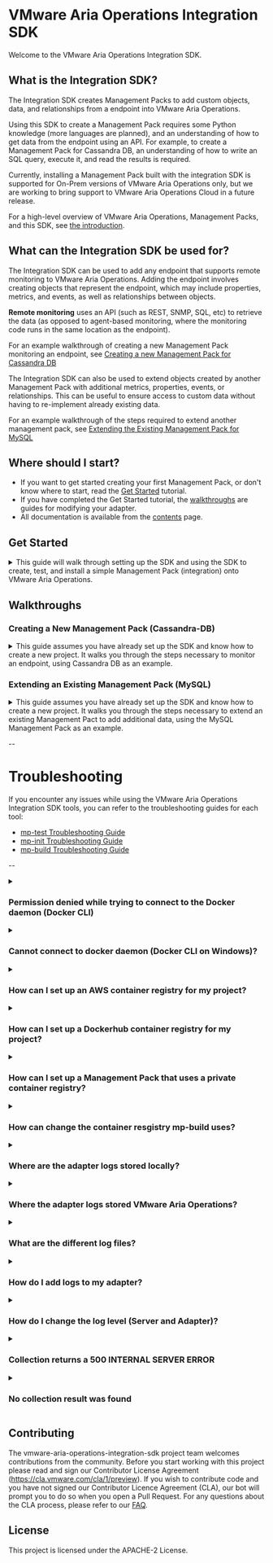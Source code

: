 VMware Aria Operations Integration SDK
=====================

Welcome to the VMware Aria Operations Integration SDK.

## What is the Integration SDK?

The Integration SDK creates Management Packs to add custom objects, data, and
relationships from a endpoint into VMware Aria Operations.

Using this SDK to create a Management Pack requires some Python
knowledge (more languages are planned), and an understanding of how to get
data from the endpoint using an API. For example, to create a Management Pack for
Cassandra DB, an understanding of how to write an SQL query, execute it, and read the
results is required.

Currently, installing a Management Pack built with the integration SDK is supported for
On-Prem versions of VMware Aria Operations only, but we are working to bring support to
VMware Aria Operations Cloud in a future release.

For a high-level overview of VMware Aria Operations, Management Packs, and this SDK,
see [the introduction](doc/introduction.md).

## What can the Integration SDK be used for?
The Integration SDK can be used to add any endpoint that supports remote monitoring to
VMware Aria Operations. Adding the endpoint involves creating objects that
represent the endpoint, which may include properties, metrics, and events, as well as
relationships between objects.

**Remote monitoring** uses an API (such as REST, SNMP, SQL, etc) to retrieve the data (as
opposed to agent-based monitoring, where the monitoring code runs in the same location
as the endpoint).

For an example walkthrough of creating a new Management Pack monitoring an endpoint, see
[Creating a new Management Pack for Cassandra DB](#creating-a-new-management-pack--cassandra-db-)

The Integration SDK can also be used to extend objects created by another Management
Pack with additional metrics, properties, events, or relationships. This can be useful
to ensure access to custom data without having to re-implement already existing data.

For an example walkthrough of the steps required to extend another management pack, see
[Extending the Existing Management Pack for MySQL](#extending-an-existing-management-pack--mysql-)

## Where should I start?
* If you want to get started creating your first Management Pack, or don't know where to start, read the [Get Started](#get-started) tutorial.
* If you have completed the Get Started tutorial, the [walkthroughs](#walkthroughs) are guides for modifying your adapter.
* All documentation is available from the [contents](doc/contents.md) page.

## Get Started
<details>
<summary>This guide will walk through setting up the SDK and using the SDK
to create, test, and install a simple Management Pack (integration) onto VMware Aria Operations.</summary>

Contents
* [Requirements](#requirements)
* [Installation](#installation)
* [Creating a Management Pack](#creating-a-management-pack)
* [Testing a Management Pack](#testing-a-management-pack)
* [Building and Installing a Management Pack](#building-and-installing-a-management-pack)

### Requirements

#### Operating System:
The VMware Aria Operations Integration SDK has been tested in the following OSes:
* Windows 10
* Windows 11
* macOS 12 (Monterey)
* macOS 13 (Ventura)
* Debian Linux
* Fedora Linux

Other operating systems may be compatible.

#### VMware Aria Operations
The Management Packs generated by the VMware Aria Operations Integration SDK will only run on versions that supports containerized Management Packs. Currently, this is limited to on-prem installs, version 8.10 or later.
In addition, at least one Cloud Proxy (also version 8.10 or later) must be set up in VMware Aria Operations, as containerized Management Packs must be run on a Cloud Proxy collector.

#### Dependencies
* Docker 20.10.0 or later. Updating to the latest stable version is recommended. For instructions on installing Docker,
  go to [Docker's installation documentation](https://docs.docker.com/engine/install/), choose the OS you need and
  follow the instructions provided.
* Python3 3.9.0 or later. Updating to the latest stable version is recommended. Python 3.8 and earlier (including Python2) are not supported. For instructions on installing Python, go
  to [Python's installation documentation](https://wiki.python.org/moin/BeginnersGuide/Download), choose the OS you need
  and follow the instructions provided.
* Pip. If Python3 is installed, pip is most likely also installed. For instructions on installing Pip, go
  to [Pip's installation documentation](https://pip.pypa.io/en/stable/installation/), and follow the instructions
  provided.
* Git 2.35.0 or later. Updating to the latest stable version is recommended.
  For instructions in installing git, go to [Git's installation documentation](https://git-scm.com/downloads),
  choose the OS you need and follow the instructions provided.

[//]: # (TODO: Add this section back in once we support them)
[//]: # (#### Optional Prerequisites)
[//]: # (* Java. Java is only required for building Java Management Packs. We recommend the latest version of the [Azul Zulu SDK]&#40;https://www.azul.com/downloads/?package=jdk#download-openjdk&#41;.)
[//]: # (* Powershell. Powershell is only required for building Powershell Management Packs. See [Microsoft's installation instructions for PowerShell]&#40;https://docs.microsoft.com/en-us/powershell/scripting/install/installing-powershell?view=powershell-7.2&#41;.)
[//]: # (> Note: Creating Java and Powershell Management Packs is disabled for the Beta)

### Installation

To install the SDK, use `pip` to install into the global Python environment, or `pipx` to install into a isolated environment.
```sh
python3 -m pip install vmware-aria-operations-integration-sdk
```

### Creating a Management Pack
After the SDK is installed, create a new project, by running `mp-init`. This tool asks a series of questions that guides
the creation of a new management pack project.


1. `Enter a directory to create the project in. This is the directory where adapter code, metadata, and content will reside. If the directory doesn't already exist, it will be created. Path:`

    The path can be an absolute path, or a path relative to the directory `mp-init` was run from. The path should end in an empty
    or non-existing directory. If the directory does not exist, it will be created. This directory will contain a new Management
    Pack project.

2. `Management Pack display name`

    The Management Pack display name will show up in VMware Aria Operations (**Data Sources &rarr; Integrations &rarr;
    Repository**), or when adding an account.

    ![Integration Card for the 'TestAdapter' Management Pack](doc/test-adapter-integration-card.png)

    *This Management Pack's display name is 'TestAdapter', and uses the default icon*

3. `Management Pack adapter key`

    This field is used internally to identify the Management Pack and Adapter Kind. By default, it is set to the
    Management Pack display name with special characters and whitespace stripped from it.

4. `Management Pack description`

    This field should describe what the Management Pack will do or monitor.

5. `Management Pack vendor`

   The vendor field shows up in the UI under 'About' on the Integration Card.

   ![About popup for the 'TestAdapter' Management Pack](doc/test-adapter-about.png)

   *This Management Pack's vendor is 'VMware'*

6. `Enter a path to a EULA text file, or leave blank for no EULA`

   VMware Aria Operations requires a EULA file to be present in a Management Pack. If one isn't provided, a stub EULA file (`eula.txt` in
   the root project directory) will be added to the project which reads:
    ```
    There is no EULA associated with this Management Pack.
    ```

7. `Enter a path to the Management Pack icon file, or leave blank for no icon`

   The icon is used in the VMware Aria Operations UI if present. If it is not present, a default icon will be used. The icon file must be
   PNG format and 256x256 pixels. An icon file can be added later by copying the icon to the root project directory and
   setting the value of the `"pak_icon"` key to the icon's file name in the `manifest.txt` file.

[//]: # (TODO: Add this section back when we support it)
[//]: # (8. `Select a language for the adapter`)
[//]: # (  selected language. The template adapter collects several objects and metrics from the container that the adapter)
[//]: # (  Once selected, the project will be generated, including a template adapter in the)
[//]: # (  is running in, and can be used as a starting point for creating a new adapter.)

For complete documentation of the `mp-init` tool including an overview of its output, see the [MP Initialization Tool Documentation](doc/mp-init.md).

### Template Project
Every new project creates a file system that has the basic project structure required to develop and build a Management Pack.
Each file and directory are discussed in depth in the [mp-init](doc/mp-init.md) documentation. `app/adapter.py` is the adapter's
entry point and the best starting point. `adapter.py` is a template adapter that collects several objects and metrics from the
container in which the adapter is running; use the template as a starting point for creating a new adapter. The template adapter
has comments throughout its code that explain what the code does and how to turn it into your adapter. The methods inside the adapter
template are required. Modify the code inside the methods to generate the desired adapter. Each method represents a single request,
and it can be tested individually using `mp-test`, which is covered in the following section. The adapter is stateless; therefore,
the adapter cannot store any data for use in later method calls. Each method is used for a different function as described below:

- test(adapter_instance):
  Performs a test connection using the information given to the adapter_instance to verify the adapter instance has been configured properly.
  A typical test connection will generally consist of:

     1. Read identifier values from adapter_instance that are required to connect to the target(s)
     2. Connect to the target(s), and retrieve some sample data
     3. If any of the above failed, return an error, otherwise pass.
     4. Disconnect cleanly from the target (ensure this happens even if an error occurs)

- get_endpoints(adapter_instance):
  This method will be run before the 'test' method, and VMware Aria Operations will use
  the results to extract a certificate from each URL. If the certificate is not trusted by
  the VMware Aria Operations Trust Store, the user will be prompted to either accept or reject
  the certificate. If it is accepted, the certificate will be added to the AdapterInstance
  object that is passed to the 'test' and 'collect' methods. Any certificate that is
  encountered in those methods should then be validated against the certificate(s)
  in the AdapterInstance. This method will not only work against HTTPS endpoints, different types
  of endpoint will not work (eg. database connections).

- collect(adapter_instance):
  Performs a collection against the target host. A typical collection will generally consist of:
    1. Read identifier values from adapter_instance that are required to connect to the target(s)
    2. Connect to the target(s), and retrieve data
    3. Add the data into a CollectResult's objects, properties, metrics, etc
    4. Disconnect cleanly from the target (ensure this happens even if an error occurs)
    5. Return the CollectResult.

- get_adapter_definition():
  Optional method that defines the Adapter Instance configuration (parameters and credentials used to connect to the target, and configure the management pack) present in a collection, and defines the object types and attribute types present in a collection. Setting these helps VMware Aria Operations to validate, process, and display the data correctly. If this method is omitted, a `describe.xml` file should be manually created inside the `conf` directory with the same data. Generally, this is only necessary when using advanced features of the `describe.xml` file that are not present in this method.


For further guidance on using the template project, consult the [Walkthroughs](../README.md#walkthroughs) section.

### Testing a Management Pack

In the Management Pack directory, the installation script writes a `requirements.txt` file containing the version of the
SDK used to generate the project, and installs the SDK into a virtual environment named `venv`. Note that the packages
in `requirements.txt` are _not_ installed into the adapter. To add a package to the adapter, specify it in the file
`adapter_requirements.txt`.

To use the SDK, navigate to the newly-generated project directory and activate the virtual environment:

For Mac and Linux:
```sh
source venv/bin/activate
```
(This script is written for the bash shell. If you use the csh or fish shells, there are alternate activate.csh and activate.fish scripts you should use instead.)
For Windows:
```cmd
venv\Scripts\activate.bat
```
To exit the virtual environment, run `deactivate` in the virtual environment.

To test a project, run `mp-test`  in the virtual environment.

If `mp-test` is run from anywhere outside of a root project directory, the tool will prompt to choose a project, and will
test the selected project. If the tool is run from a project directory, the tool will automatically test that project.

`mp-test` will ask for a _connection_. No connections should exist, so choose **New Connection**. The test tool then
reads the `conf/describe.xml` file to find the connection parameters and credentials required for a connection, and
prompts for each. This is similar to creating a new _Adapter Instance_ in the VMware Aria Operations UI. Connections are automatically
saved per project, and can be reused when re-running the `mp-test` tool.

> Note: In the template project, the only connection parameter is `ID`, and because it connects to the container it is running on, this parameter is not necessary; it is only there as an example, and can be set to any value. The template also implements an example Test Connection. If a Test Connection is run (see below), with the `ID` set to the text `bad`, then the Test Connection will fail.

The test tool also asks for the method to test. There are four options:

* Test Connection - This call tests the connection and returns either an error message if the connection failed, or an
  empty json object if the connection succeeded.
* Collect - This call test the collection, and returns objects, metrics, properties, events, and relationships.
* Endpoint URLs - This returns a list (possibly empty) of URLs that have distinct SSL certificates that VMware Aria Operations can ask
  the end user to import into the TrustStore.
* Version - This returns
  the [VMware Aria Operations Collector API](vmware_aria_operations_integration_sdk/api/vmware-aria-operations-collector-fwk2.json) version the
  adapter implements. The implementation of this method is not generally handled by the developer.

For more information on these endpoints, see
the [Swagger API documentation](vmware_aria_operations_integration_sdk/api/vmware-aria-operations-collector-fwk2.json). Each
response is validated against the API.

For complete documentation of the `mp-test` tool see the [MP Test Tool Documentation](doc/mp-test.md).

### Building and Installing a Management Pack
To build a project, run `mp-build`  in the virtual environment.

If `mp-build` is run from anywhere outside of a root project directory, the tool will prompt to choose a project, and will
build the selected project. If the tool is run from a project directory, the tool will automatically build that
project.

Once the project is selected (if necessary), the tool will build the management pack and emit a `pak` file which can be
installed on VMware Aria Operations. The `pak` file will be located in the project directory.

To install the `pak` file, in VMware Aria Operations navigate to **Data Sources &rarr; Integrations &rarr;
Repository** and click `ADD`. Select and upload the generated `pak` file, accept the README, and install the management pack.

To configure the management pack, VMware Aria Operations navigate to **Data Sources &rarr; Integrations &rarr;
Accounts** and click `ADD ACCOUNT`. Select the newly-installed management pack and configure the required fields. For
`Collector/Group`, make sure that a cloud proxy collector is selected. Click `VALIDATE CONNECTION` to test the connection.
It should return successfully, then click `ADD`.

By default, a collection will run every 5 minutes. The first collection should happen immediately, however newly-created
objects cannot have metrics, properties, and events added to them. After the second collection, approximately five
minutes later, the objects' metrics, properties, and events should appear. These can be checked by navigating to **
Environment &rarr; Object Browser &rarr; All Objects** and expanding the Adapter and associated object types and object.

![CPU Idle Time](doc/test-adapter-cpu-idle-time.png)
*The CPU object's `idle-time` metric in a Management Pack named `QAAdapterName`.*

For complete documentation of the `mp-build` tool see the [MP Build Tool Documentation](doc/mp-build.md).
</details>

## Walkthroughs

### Creating a New Management Pack (Cassandra-DB)
<details><summary>
This guide assumes you have already set up the SDK and know how to create a new project.
It walks you through the steps necessary to monitor an endpoint, using Cassandra DB as
an example.</summary>
TODO
</details>

### Extending an Existing Management Pack (MySQL)
<details><summary>
This guide assumes you have already set up the SDK and know how to create a new project.
It walks you through the steps necessary to extend an existing Management Pact to add
additional data, using the MySQL Management Pack as an example.</summary>
TODO
</details>

--
# Troubleshooting

If you encounter any issues while using the VMware Aria Operations Integration SDK tools, you
can refer to the troubleshooting guides for each tool:

- [mp-test Troubleshooting Guide](doc/mp-test.md#troubleshooting)
- [mp-init Troubleshooting Guide](doc/mp-init.md#troubleshooting)
- [mp-build Troubleshooting Guide](doc/mp-build.md#troubleshooting)

--
<details>
  <summary><h3>Permission denied while trying to connect to the Docker daemon (Docker CLI)</h3></summary>

  If you're having trouble getting Docker to run on your system, you can refer to the Docker documentation for instructions
  on how to start Docker on [macOS](https://docs.docker.com/docker-for-mac/install/), [Linux](https://docs.docker.com/desktop/install/debian/#launch-docker-desktop), and [Windows 10 and 11](https://docs.docker.com/desktop/install/windows-install/#start-docker-desktop).
</details>

<details>
  <summary><h3>Cannot connect to docker daemon (Docker CLI on Windows)?</h3></summary>

  If you're having trouble with permissions on a Windows system, you can refer to the Docker documentation for instructions
  on how to [Understand permission requirements for Windows](https://docs.docker.com/desktop/windows/permission-requirements/).
</details>

<details>
  <summary><h3>How can I set up an AWS container registry for my project?</h3></summary>

  AWS container registries use `aws` CLI to authenticate, so users should authenticate to their AWS container registry and create a repository before
  running `mp-build`.

  1. [Log into to your registry using aws CLI](https://docs.aws.amazon.com/AmazonECR/latest/userguide/getting-started-cli.html#cli-authenticate-registry)
  2. [Create a repository](https://docs.aws.amazon.com/AmazonECR/latest/userguide/getting-started-cli.html#cli-create-repository:~:text=your%20default%20registry-,Step%203%3A%20Create%20a%20repository,-Step%204%3A%20Push)
  3. Run mp-build and use the registry tag when propted about it (usually looks like `aws_account_id.dkr.ecr.region.amazonaws.com/hello-repository`)
</details>

<details>
  <summary><h3>How can I set up a Dockerhub container registry for my project?</h3></summary>

  Docker CLI recommends using a token when using docker hub instead of using your login password, so users should authenticate their dockerhub account before runing `mp-build`.

  1. Generate a [dockerhub token](https://hub.docker.com/settings/security?generateToken=true).
  2. Open `config.json` file located in the roo of the project, then replace the key value of `docker_registry` with the tag of
  the Dockerhub repository prepended with `docker.io`. For example, if the docker tag is `username/docker-registry-test:tagname`
  then the key value will be `docker.io/username/docker-registry-test`.

  VMware Aria Operations only supports anonymous pulling of images, which may cause issues when using Dockerhub, since there is a [Donwload rate limit](https://docs.docker.com/docker-hub/download-rate-limit/#:~:text=Docker%20Hub%20limits%20the%20number,pulls%20per%206%20hour%20period).
</details>

<details>
  <summary><h3>How can I set up a Management Pack that uses a private container registry?</h3></summary>

  VMware Aria Operations only supports anonymous pulling of images, however, cloud proxies lookup images locally before attempting to pull.

  1. ssh into the cloud proxy where the adapter is going to be set up
  2. pull the same image used by the management pack (usually using the docker CLI inside the adapter)
  3. Install Management Pack in VMware Aria operations
</details>


<details>
  <summary><h3>How can change the container resgistry mp-build uses?</h3></summary>

  Open `config.json` file located in the root of the project, then replace the key value of `docker_registry` with the tag of the
  repository you want to use. The next time `mp-build` is run, the new tag will be used and validated.
</details>

<details>
  <summary><h3> Where are the adapter logs stored locally?</h3></summary>

  Logs are generated and stored in the `logs` directory. logs are only generated after running `mp-test` or `mp-build`
</details>
<details>
  <summary><h3> Where the adapter logs stored VMware Aria Operations?</h3></summary>

  Logs are generated and stored in the cloud proxy at `$ALIVE_BASE/user/log/adapter/<ADAPTERKEY>_adapter3/<ADAPTER_INTERNAL_INSTANCE_ID>`.

  ADAPTERKEY should match the name of the adapter used in the manifest.txt, and the ADAPTER_INTERNAL_INSTANCE_ID should match the Internal ID
  found in VMware Aria Operations at Environment>Inventory>Adapter Instances>My Adapter Adapter Instance>Instance** in the rightmost column.
  To ensure Internal ID is displayed ensure the Internal ID box is enabled by clicking in the bottom left icon and then the checkbox.

  ![highlight of the checkbox where internal id can be enbaled](doc/enable_internal_id_column.png)

  ![highlight of the internal id](doc/higlight_internal_id_column.png)
  </details>

  <details>
    <summary><h3> What are the different log files?</h3></summary>

  There are five types of log files: adapter, server, build, test, and validation logs. Each log file is prepended with the type of
  log file followed by a number that represents rollover.

  - server.log:
  Contains all logs related to the HTTP sever inside the container. Server logs can't be modified since the server code comes packaged
  inside the [base-adapter image](https://projects.registry.vmware.com/harbor/projects/46752/repositories/base-adapter/artifacts-tab) Python image.

  - adapter.log
  Contains all logs related to the adapter. Adapter logs are all the logs generated by adapter code (e.g., the test() method or the collect() methods inside
  `app/adapter.py`).

  - test.log
  Contains all logs related to `mp-test`

  - build.log
  Contains all logs related to `mp-build`

  - validation.log
  Contains a log of the validations performed by mp-test on the collection results. This logs are only generated locally.
</details>

<details>
  <summary><h3> How do I add logs to my adapter?</h3></summary>

  The template adapter defines a logger variable which configures all logging for the adapter using [adapter_logging](https://github.com/vmware/vmware-aria-operations-integration-sdk/blob/main/lib/python/src/aria/ops/adapter_logging.py) from the python SDK.
  To use the logger in any other files, import the python [logging](https://docs.python.org/3/library/logging.html) module. eg.

  ```python3
  import logging

  logger = logging.getLogger(__name__)

  def my_method():
    logger.info("info log")
    logger.warning("warning log")
    logger.error("error log")
    logger.debug("debug log")
     ...
  ```
</details>


<details>
  <summary><h3> How do I change the log level (Server and Adapter)?</h3></summary>

  Server and Adapter log levels are set inside the `loglevels.cfg`; this file is located in `logs/loglevels.cfg` locally and `$ALIVE_BASE/user/log/adapters/<ADAPTERKEY>_adapter3/<ADAPTER_INTERNAL_INSTANCE_ID>/loglevels.cfg` in the cloud proxy.
  If the file does not exist, it will be generated after a collection/test collection.

  ADAPTERKEY should match the name of the adapter used in the manifest.txt, and the ADAPTER_INTERNAL_INSTANCE_ID should match the Internal ID
  found in VMware Aria Operations at Environment>Inventory>Adapter Instances>My Adapter Adapter Instance>Instance** in the rightmost column.
  To ensure Internal ID is displayed ensure the Internal ID box is enabled by clicking in the bottom left icon and then the checkbox.

  ![highlight of the checkbox where internal id can be enbaled](doc/enable_internal_id_column.png)

  ![highlight of the internal id](doc/higlight_internal_id_column.png)

</details>

<details>
  <summary><h3>Collection returns a 500 INTERNAL SERVER ERROR</h3></summary>

  Internal sever errors can happen for various reasons; however, the most common reason is due to an unhandled exception or syntax errors in
  the adapter code. Check the server logs for clues about the issue. In some cases the issue may be detected by using `mp-test` and
  going over the terminal output.

</details>

<details>
  <summary><h3>No collection result was found</h3></summary>

  `mp-test` runs a series of validations test after collection; if the collection result has no results, then the each validation step will report the result as missing.
  When a collection result is missing it usually means that there was an error during collection, but the error was handled, and reported by the adapter, in which case the error message
  will aslo be deisplayed in the console output. For example:

  ```
  def collect(adapter_instance: AdapterInstance) -> CollectResult:
    result = CollectResult()
    try:
      raise Exception("oops")

      #...
    except Exception as e:
      logger.error("Unexpected collection error")
      logger.exception(e)
      result.with_error("Unexpected collection error: " + repr(e))
      return result
  ```

  will output

  ```
  Building adapter [Finished]
  Waiting for adapter to start [Finished]
  Running Collect [Finished]
  Collection Failed: Unexpected collection error: Exception('oops')

  Avg CPU %                     | Avg Memory Usage %         | Memory Limit | Network I/O         | Block I/O
  ------------------------------+----------------------------+--------------+---------------------+--------------
  21.1 % (0.0% / 21.1% / 42.2%) | 4.0 % (4.0% / 4.0% / 4.0%) | 1.0 GiB      | 3.24 KiB / 6.67 KiB | 0.0 B / 0.0 B

  Collection completed in 0.45 seconds.

  No collection result was found.
  No collection result was found.
  All validation logs written to '/Users/squirogacubi/code/aria_ops/libs/integration-sdk/management-packs/test/logs/validation.log'
  ```
  As seen above, the Exception is mentioned as the reason for the collection error, and the `No collection result was found` message is also show.
  using colleciton error message along with the `adapter.log` can help trace the the cause of the issue.

</details>

## Contributing

The vmware-aria-operations-integration-sdk project team welcomes contributions from the community. Before you start
working with this project please read and sign our Contributor License Agreement (https://cla.vmware.com/cla/1/preview).
If you wish to contribute code and you have not signed our Contributor Licence Agreement (CLA), our bot will prompt you
to do so when you open a Pull Request. For any questions about the CLA process, please refer to our
[FAQ](https://cla.vmware.com/faq).

## License

This project is licensed under the APACHE-2 License.
